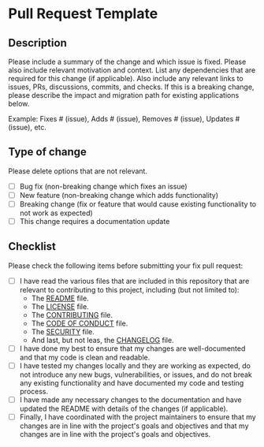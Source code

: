 <!--
Pull Request Template
=====================
This template is for pull requests. Please fill out the information below to the best of your ability. If you are unsure about something, please ask a maintainer of the project.

Thanks again for contributing to the project! :D

// TheModdersDen
-->

# Pull Request Template

## Description

Please include a summary of the change and which issue is fixed. Please also include relevant motivation and context. List any dependencies that are required for this change (if applicable). Also include any relevant links to issues, PRs, discussions, commits, and checks. If this is a breaking change, please describe the impact and migration path for existing applications below.

Example: Fixes # (issue), Adds # (issue), Removes # (issue), Updates # (issue), etc.

## Type of change

Please delete options that are not relevant.

- [ ] Bug fix (non-breaking change which fixes an issue)
- [ ] New feature (non-breaking change which adds functionality)
- [ ] Breaking change (fix or feature that would cause existing functionality to not work as expected)
- [ ] This change requires a documentation update

## Checklist

Please check the following items before submitting your fix pull request:

- [ ] I have read the various files that are included in this repository that are relevant to contributing to this project, including (but not limited to):
  - The [README](../../README.md) file.
  - The [LICENSE](../../docs/LICENSE.md) file.
  - The [CONTRIBUTING](../../docs/CONTRIBUTING.md) file.
  - The [CODE OF CONDUCT](../../docs/CODE_OF_CONDUCT.md) file.
  - The [SECURITY](../../docs/SECURITY.md) file.
  - And last, but not leas, the [CHANGELOG](../../docs/CHANGELOG.md) file.
- [ ] I have done my best to ensure that my changes are well-documented and that my code is clean and readable.
- [ ] I have tested my changes locally and they are working as expected, do not introduce any new bugs, vulnerabilities, or issues, and do not break any existing functionality and have documented my code and testing process.
- [ ] I have made any necessary changes to the documentation and have updated the README with details of the changes (if applicable).
- [ ] Finally, I have coordinated with the project maintainers to ensure that my changes are in line with the project's goals and objectives and that my changes are in line with the project's goals and objectives.

